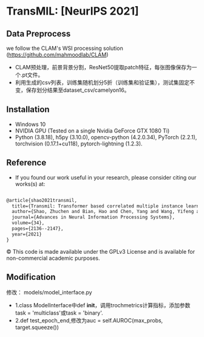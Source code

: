 # TransMIL: [NeurIPS 2021]

## Data Preprocess

we follow the CLAM's WSI processing solution (https://github.com/mahmoodlab/CLAM)

- CLAM预处理，前景背景分割，ResNet50提取patch特征，每张图像保存为一个.pt文件。
- 利用生成的csv列表，训练集随机划分5折（训练集和验证集），测试集固定不变，保存划分结果至dataset_csv/camelyon16。

## Installation

- Windows 10
- NVIDIA GPU (Tested on a single Nvidia GeForce GTX 1080 Ti)
- Python (3.8.18), h5py (3.10.0), opencv-python (4.2.0.34), PyTorch (2.2.1), torchvision (0.17.1+cu118), pytorch-lightning (1.2.3).

## Reference

- If you found our work useful in your research, please consider citing our works(s) at:

```tex

@article{shao2021transmil,
  title={Transmil: Transformer based correlated multiple instance learning for whole slide image classification},
  author={Shao, Zhuchen and Bian, Hao and Chen, Yang and Wang, Yifeng and Zhang, Jian and Ji, Xiangyang and others},
  journal={Advances in Neural Information Processing Systems},
  volume={34},
  pages={2136--2147},
  year={2021}
}


```

© This code is made available under the GPLv3 License and is available for non-commercial academic purposes.

## Modification
修改：
models/model_interface.py
- 1.class ModelInterface中def __init__，调用trochmetrics计算指标，添加参数task = 'multiclass'或task = 'binary'.
- 2.def test_epoch_end,修改为auc = self.AUROC(max_probs, target.squeeze())

